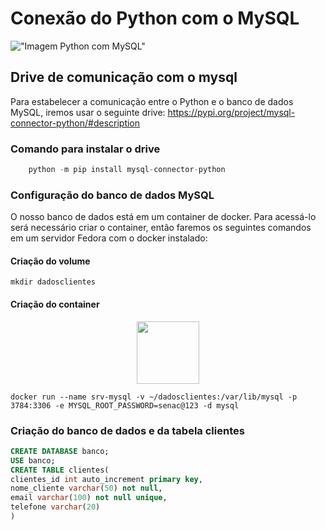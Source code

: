 # Conexão do Python com o MySQL

!["Imagem Python com MySQL"](https://www.learntek.org/blog/wp-content/uploads/2019/06/Mysql-python.png)

## Drive de comunicação com o mysql
Para estabelecer a comunicação entre o Python e o banco de dados MySQL, iremos usar o seguinte drive:
<a href="https://pypi.org/project/mysql-connector-python/#description"> https://pypi.org/project/mysql-connector-python/#description </a>

### Comando para instalar o drive
```python
    python -m pip install mysql-connector-python
```

### Configuração do banco de dados MySQL
O nosso banco de dados está em um container de docker. Para acessá-lo será necessário criar o container, então faremos os seguintes comandos em um servidor Fedora com o docker instalado:

#### Criação do volume
```shell
mkdir dadosclientes
```

#### Criação do container
<center>
<img src = "https://cdn.iconscout.com/icon/free/png-256/free-docker-226091.png" height = "100" width = "100">
</center>

```shell
docker run --name srv-mysql -v ~/dadosclientes:/var/lib/mysql -p 3784:3306 -e MYSQL_ROOT_PASSWORD=senac@123 -d mysql
```

### Criação do banco de dados e da tabela clientes
```sql
CREATE DATABASE banco;
USE banco;
CREATE TABLE clientes(
clientes_id int auto_increment primary key,
nome_cliente varchar(50) not null,
email varchar(100) not null unique,
telefone varchar(20)
)
```